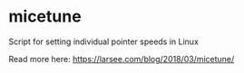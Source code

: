 # micetune
Script for setting individual pointer speeds in Linux

Read more here: https://larsee.com/blog/2018/03/micetune/
